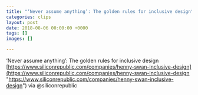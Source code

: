 ```yaml
---
title: "‘Never assume anything’: The golden rules for inclusive design"
categories: clips
layout: post
date: 2018-08-06 00:00:00 +0000
tags: []
images: []

---
```

‘Never assume anything’: The golden rules for inclusive design [https://www.siliconrepublic.com/companies/henny-swan-inclusive-design](https://www.siliconrepublic.com/companies/henny-swan-inclusive-design "https://www.siliconrepublic.com/companies/henny-swan-inclusive-design") via @siliconrepublic